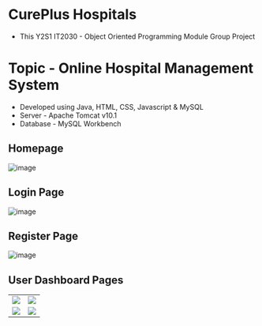 # CurePlus Hospitals
- This Y2S1 IT2030 - Object Oriented Programming Module Group Project

# Topic - Online Hospital Management System

- Developed using Java, HTML, CSS, Javascript & MySQL
- Server - Apache Tomcat v10.1
- Database - MySQL Workbench

## Homepage

![image](https://github.com/HishenPerera/Online-Hospital-Management-System/blob/Main-Branch/Project%20Details/Homepage.png)

## Login Page

![image](https://github.com/HishenPerera/Online-Hospital-Management-System/blob/Main-Branch/Project%20Details/Login.png)

## Register Page

![image](https://github.com/HishenPerera/Online-Hospital-Management-System/blob/Main-Branch/Project%20Details/Register.png)

## User Dashboard Pages
<table align="center">
<tr border="none">

<td width="50%" align="center">
  <img src="https://github.com/HishenPerera/Online-Hospital-Management-System/blob/Main-Branch/Project%20Details/Register.png" />
</td>

<td width="50%" align="center">
  <img src="https://github.com/HishenPerera/Online-Hospital-Management-System/blob/Main-Branch/Project%20Details/Register.png" />
</td>
</tr>

<tr border="none">

<td width="50%" align="center">
  <img src="https://github.com/HishenPerera/Online-Hospital-Management-System/blob/Main-Branch/Project%20Details/Register.png" />
</td>

<td width="50%" align="center">
  <img src="https://github.com/HishenPerera/Online-Hospital-Management-System/blob/Main-Branch/Project%20Details/Register.png" />
</td>
</tr>
</table>
